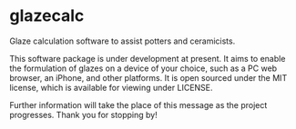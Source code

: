 # glazecalc
Glaze calculation software to assist potters and ceramicists.

This software package is under development at present. It aims to enable the formulation of glazes on a device of your choice, such as a PC web browser, an iPhone, and other platforms. It is open sourced under the MIT license, which is available for viewing under LICENSE.

Further information will take the place of this message as the project progresses. Thank you for stopping by!
